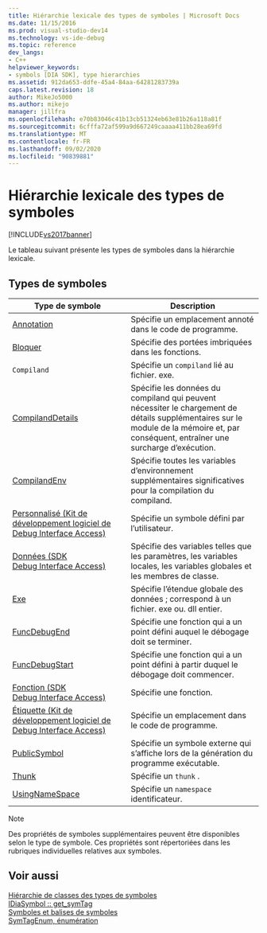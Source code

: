 ```yaml
---
title: Hiérarchie lexicale des types de symboles | Microsoft Docs
ms.date: 11/15/2016
ms.prod: visual-studio-dev14
ms.technology: vs-ide-debug
ms.topic: reference
dev_langs:
- C++
helpviewer_keywords:
- symbols [DIA SDK], type hierarchies
ms.assetid: 912da653-ddfe-45a4-84aa-64281283739a
caps.latest.revision: 18
author: MikeJo5000
ms.author: mikejo
manager: jillfra
ms.openlocfilehash: e70b83046c41b13cb51324eb63e81b26a118a81f
ms.sourcegitcommit: 6cfffa72af599a9d667249caaaa411bb28ea69fd
ms.translationtype: MT
ms.contentlocale: fr-FR
ms.lasthandoff: 09/02/2020
ms.locfileid: "90839881"
---
```

# <a name="lexical-hierarchy-of-symbol-types"></a>Hiérarchie lexicale des types de symboles
[!INCLUDE[vs2017banner](../../includes/vs2017banner.md)]

Le tableau suivant présente les types de symboles dans la hiérarchie lexicale.  
  
## <a name="symbol-types"></a>Types de symboles  
  
|Type de symbole|Description|  
|-----------------|-----------------|  
|[Annotation](../../debugger/debug-interface-access/annotation.md)|Spécifie un emplacement annoté dans le code de programme.|  
|[Bloquer](../../debugger/debug-interface-access/block.md)|Spécifie des portées imbriquées dans les fonctions.|  
|`Compiland`|Spécifie un `compiland` lié au fichier. exe.|  
|[CompilandDetails](../../debugger/debug-interface-access/compilanddetails.md)|Spécifie les données du compiland qui peuvent nécessiter le chargement de détails supplémentaires sur le module de la mémoire et, par conséquent, entraîner une surcharge d’exécution.|  
|[CompilandEnv](../../debugger/debug-interface-access/compilandenv.md)|Spécifie toutes les variables d’environnement supplémentaires significatives pour la compilation du compiland.|  
|[Personnalisé (Kit de développement logiciel de Debug Interface Access)](../../debugger/debug-interface-access/custom-debug-interface-access-sdk.md)|Spécifie un symbole défini par l’utilisateur.|  
|[Données (SDK Debug Interface Access)](../../debugger/debug-interface-access/data-debug-interface-access-sdk.md)|Spécifie des variables telles que les paramètres, les variables locales, les variables globales et les membres de classe.|  
|[Exe](../../debugger/debug-interface-access/exe.md)|Spécifie l’étendue globale des données ; correspond à un fichier. exe ou. dll entier.|  
|[FuncDebugEnd](../../debugger/debug-interface-access/funcdebugend.md)|Spécifie une fonction qui a un point défini auquel le débogage doit se terminer.|  
|[FuncDebugStart](../../debugger/debug-interface-access/funcdebugstart.md)|Spécifie une fonction qui a un point défini à partir duquel le débogage doit commencer.|  
|[Fonction (SDK Debug Interface Access)](../../debugger/debug-interface-access/function-debug-interface-access-sdk.md)|Spécifie une fonction.|  
|[Étiquette (Kit de développement logiciel de Debug Interface Access)](../../debugger/debug-interface-access/label-debug-interface-access-sdk.md)|Spécifie un emplacement dans le code de programme.|  
|[PublicSymbol](../../debugger/debug-interface-access/publicsymbol.md)|Spécifie un symbole externe qui s’affiche lors de la génération du programme exécutable.|  
|[Thunk](../../debugger/debug-interface-access/thunk.md)|Spécifie un `thunk` .|  
|[UsingNameSpace](../../debugger/debug-interface-access/usingnamespace.md)|Spécifie un `namespace` identificateur.|  
  
> [!NOTE]
> Des propriétés de symboles supplémentaires peuvent être disponibles selon le type de symbole. Ces propriétés sont répertoriées dans les rubriques individuelles relatives aux symboles.  
  
## <a name="see-also"></a>Voir aussi  
 [Hiérarchie de classes des types de symboles](../../debugger/debug-interface-access/class-hierarchy-of-symbol-types.md)   
 [IDiaSymbol :: get_symTag](../../debugger/debug-interface-access/idiasymbol-get-symtag.md)   
 [Symboles et balises de symboles](../../debugger/debug-interface-access/symbols-and-symbol-tags.md)   
 [SymTagEnum, énumération](../../debugger/debug-interface-access/symtagenum.md)
